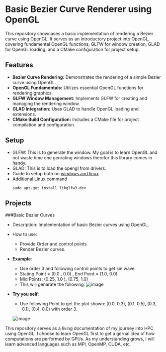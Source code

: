 # Basic Bezier Curve Renderer using OpenGL

This repository showcases a basic implementation of rendering a Bezier curve using OpenGL. It serves as an introductory project into OpenGL, covering fundamental OpenGL functions, GLFW for window creation, GLAD for OpenGL loading, and a CMake configuration for project setup.

## Features

- **Bezier Curve Rendering:** Demonstrates the rendering of a simple Bezier curve using OpenGL.
- **OpenGL Fundamentals:** Utilizes essential OpenGL functions for rendering graphics.
- **GLFW Window Management:** Implements GLFW for creating and managing the rendering window.
- **GLAD Integration:** Uses GLAD to handle OpenGL loading and extensions.
- **CMake Build Configuration:** Includes a CMake file for project compilation and configuration.

## Setup
- GLFW:  This is to generate the window. My goal is to learn OpenGL and not waste time one genrating windows therefor this library comes in handy.
- GLAD: This is to load the opengl from drivers.
- Guide to setup both on [windows and linux](https://www.youtube.com/watch?v=4m9RHfdUU_M&list=PLn3eTxaOtL2PHxN8EHf-ktAcN-sGETKfw&index=7)
- Additional Linux command
  ```
  sudo apt-get install libglfw3-dev
  ```
## Projects

###Basic Bezier Curves

- Description: Implementation of basic Bezier curves using OpenGL.
- How to use:
  - Provide Order and control points
  - Render Bezier curves.
- **Example**:
    - Use order 3 and following control points to get sin wave
    - Stating Point = (0.0 , 0.0) , End Point = (1.0, 0.0)
    - Mid Points: (0.25, 1.0 ), (0.75, 1.0) 
    - This will genarate the following:
      ![image](https://github.com/Talhamuhammadali/HPC-OpenGL/assets/46277852/0265da52-f0c6-4648-ad42-12b9e9ed4b1b)

- **Try you self**:
    - Use following Point to get the plot shown: (0.0, 0.3), (0.1, 0.5), (0.3, -0.1), (0.4, 0.0) with order 3.
      
     ![image](https://github.com/Talhamuhammadali/HPC-OpenGL/assets/46277852/edcec322-7bf4-4742-8845-6957bca1cf87)

This repository serves as a living documentation of my journey into HPC using OpenGL. I choose to learn OpenGL first to get a gernal idea of how computations are performed by GPUs. As my understanding grows, I will learn advanced languages such as MPI, OpenMP, CUDA, etc.

